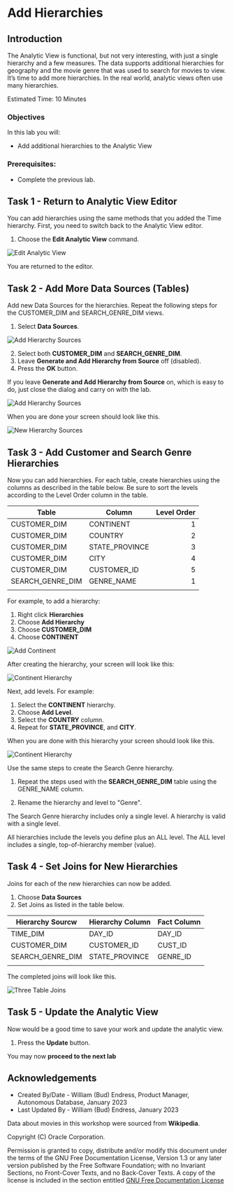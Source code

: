 # Add Hierarchies

## Introduction

The Analytic View is functional, but not very interesting, with just a single hierarchy and a few measures. The data supports additional hierarchies for geography and the movie genre that was used to search for movies to view.  It’s time to add more hierarchies.  In the real world, analytic views often use many hierarchies.

Estimated Time:  10 Minutes

### Objectives

In this lab you will:

- Add additional hierarchies to the Analytic View

### Prerequisites:

- Complete the previous lab.

## Task 1 - Return to Analytic View Editor

You can add hierarchies using the same methods that you added the Time hierarchy. First, you need to switch back to the Analytic View editor.

1. Choose the **Edit Analytic View** command.

![Edit Analytic View](images/11-edit-analytic-view.png)

You are returned to the editor.

## Task 2 - Add More Data Sources (Tables)

Add new Data Sources for the hierarchies. Repeat the following steps for the CUSTOMER\_DIM and SEARCH\_GENRE\_DIM views.

1. Select **Data Sources**.

![Add Hierarchy Sources](images/11-add-hierarchy-sources-1.png)

2. Select both **CUSTOMER\_DIM** and **SEARCH\_GENRE\_DIM**.
3. Leave **Generate and Add Hierarchy from Source** off (disabled).
4. Press the **OK** button.

If you leave **Generate and Add Hierarchy from Source** on, which is easy to do, just close the dialog and carry on with the lab.

![Add Hierarchy Sources](images/11-add-hierarchy-sources-2.png)

When you are done your screen should look like this.

![New Hierarchy Sources](images/11-add-hierarchy-sources-3.png)

## Task 3 - Add Customer and Search Genre Hierarchies

Now you can add hierarchies.  For each table, create hierarchies using the columns as described in the table below. Be sure to sort the levels according to the Level Order column in the table.

|Table                  |Column                 |Level Order |
|-----------------------|-----------------------|-----------:|
|CUSTOMER_DIM           |CONTINENT              | 1          |
|CUSTOMER_DIM           |COUNTRY                | 2          |
|CUSTOMER_DIM           |STATE_PROVINCE         | 3          |
|CUSTOMER_DIM           |CITY                   | 4          |
|CUSTOMER_DIM           |CUSTOMER_ID            | 5          |
|SEARCH\_GENRE_DIM      |GENRE_NAME             | 1          |
|                       |                       |            |

For example, to add a hierarchy:

1. Right click **Hierarchies**
2. Choose **Add Hierarchy**
3. Choose **CUSTOMER_DIM**
4. Choose **CONTINENT**

![Add Continent](images/11-add-continent-hierarchy.png)

After creating the hierarchy, your screen will look like this:

![Continent Hierarchy](images/11-edit-continent-hierarchy-2.png)

Next, add levels. For example:

1. Select the **CONTINENT** hierarchy.
2. Choose **Add Level**.
3. Select the **COUNTRY** column.
4. Repeat for **STATE\_PROVINCE**, and **CITY**.

When you are done with this hierarchy your screen should look like this.

![Continent Hierarchy](images/11-edit-continent-hierarchy-3.png)

Use the same steps to create the Search Genre hierarchy.

1. Repeat the steps used with the **SEARCH\_GENRE\_DIM** table using the GENRE\_NAME column.

2. Rename the hierarchy and level to "Genre".

The Search Genre hierarchy includes only a single level. A hierarchy is valid with a single level.

All hierarchies include the levels you define plus an ALL level. The ALL level includes a single, top-of-hierarchy member (value).

## Task 4 - Set Joins for New Hierarchies

Joins for each of the new hierarchies can now be added.

1. Choose **Data Sources**
2. Set Joins as listed in the table below.

|Hierarchy Sourcw       |Hierarchy Column       |Fact Column  |
|-----------------------|-----------------------|-------------|
|TIME_DIM               |DAY_ID                 | DAY_ID      |
|CUSTOMER_DIM           |CUSTOMER_ID            | CUST_ID     |
|SEARCH\_GENRE_DIM      |STATE_PROVINCE         | GENRE_ID    |
|                       |                       |             |

The completed joins will look like this.

![Three Table Joins](images/11-completed_joins.png)

## Task 5 - Update the Analytic View

Now would be a good time to save your work and update the analytic view.

1. Press the **Update** button.

You may now **proceed to the next lab**

## Acknowledgements

- Created By/Date - William (Bud) Endress, Product Manager, Autonomous Database, January 2023
- Last Updated By - William (Bud) Endress, January 2023

Data about movies in this workshop were sourced from **Wikipedia**.

Copyright (C)  Oracle Corporation.

Permission is granted to copy, distribute and/or modify this document
under the terms of the GNU Free Documentation License, Version 1.3
or any later version published by the Free Software Foundation;
with no Invariant Sections, no Front-Cover Texts, and no Back-Cover Texts.
A copy of the license is included in the section entitled [GNU Free Documentation License](files/gnu-free-documentation-license.txt)
